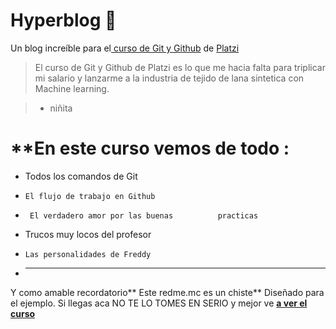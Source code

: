 # Hyperblog 💚
Un blog increíble para el[ curso de Git y Github](https://platzi.com/cursos/git-github/ " curso de Git y Github") de [Platzi](https://platzi.com/ "Platzi")

> El curso de Git y Github de Platzi es lo que me hacia falta para triplicar mi salario y lanzarme a la industria de tejido de lana sintetica con Machine learning.

> - niñita

# **En este curso vemos de todo :

-  Todos los comandos de Git
-     El flujo de trabajo en Github 
-      El verdadero amor por las buenas          practicas 
-    Trucos muy locos del profesor
-     Las personalidades de Freddy
- ****

Y como amable recordatorio** Este redme.mc es un chiste**  Diseñado para el ejemplo. Si llegas aca NO TE LO TOMES EN SERIO y mejor ve [**a ver el curso**](https://platzi.com/cursos/git-github/ "a ver el curso")
